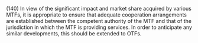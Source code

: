 (140) In view of the significant impact and market share acquired by various MTFs, it is appropriate to ensure that adequate cooperation arrangements are established between the competent authority of the MTF and that of the jurisdiction in which the MTF is providing services. In order to anticipate any similar developments, this should be extended to OTFs.